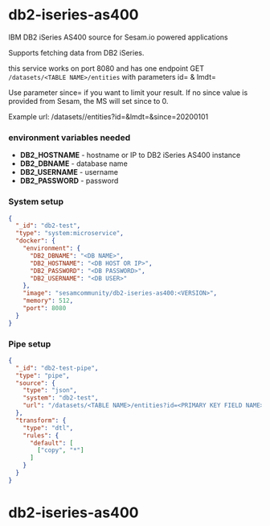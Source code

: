 # db2-iseries-as400
IBM DB2 iSeries AS400 source for Sesam.io powered applications

Supports fetching data from DB2 iSeries. 

this service works on port 8080 and has one endpoint GET `/datasets/<TABLE NAME>/entities`
with parameters id=<PRIMARY KEY FIELD NAME> & lmdt=<LAST MODIFIED FIELD NAME>

Use parameter since=<DATE FOR FILTERING> if you want to limit your result. 
If no since value is provided from Sesam, the MS will set since to 0.

Example url:
/datasets/<TABLE NAME>/entities?id=<PRIMARY KEY FIELD NAME>&lmdt=<LAST MODIFIED FIELD NAME>&since=20200101

### environment variables needed
* **DB2_HOSTNAME** - hostname or IP to DB2 iSeries AS400 instance 
* **DB2_DBNAME** - database name 
* **DB2_USERNAME** - username
* **DB2_PASSWORD** - password

### System setup 
```json
{
  "_id": "db2-test",
  "type": "system:microservice",
  "docker": {
    "environment": {
      "DB2_DBNAME": "<DB NAME>",
      "DB2_HOSTNAME": "<DB HOST OR IP>",
      "DB2_PASSWORD": "<DB PASSWORD>",
      "DB2_USERNAME": "<DB USER>"
    },
    "image": "sesamcommunity/db2-iseries-as400:<VERSION>",
    "memory": 512,
    "port": 8080
  }
}

```

### Pipe setup  

```json
{
  "_id": "db2-test-pipe",
  "type": "pipe",
  "source": {
    "type": "json",
    "system": "db2-test",
    "url": "/datasets/<TABLE NAME>/entities?id=<PRIMARY KEY FIELD NAME>&lmdt=<LAST MODIFIED FIELD NAME>"
  },
  "transform": {
    "type": "dtl",
    "rules": {
      "default": [
        ["copy", "*"]
      ]
    }
  }
}
```
# db2-iseries-as400
